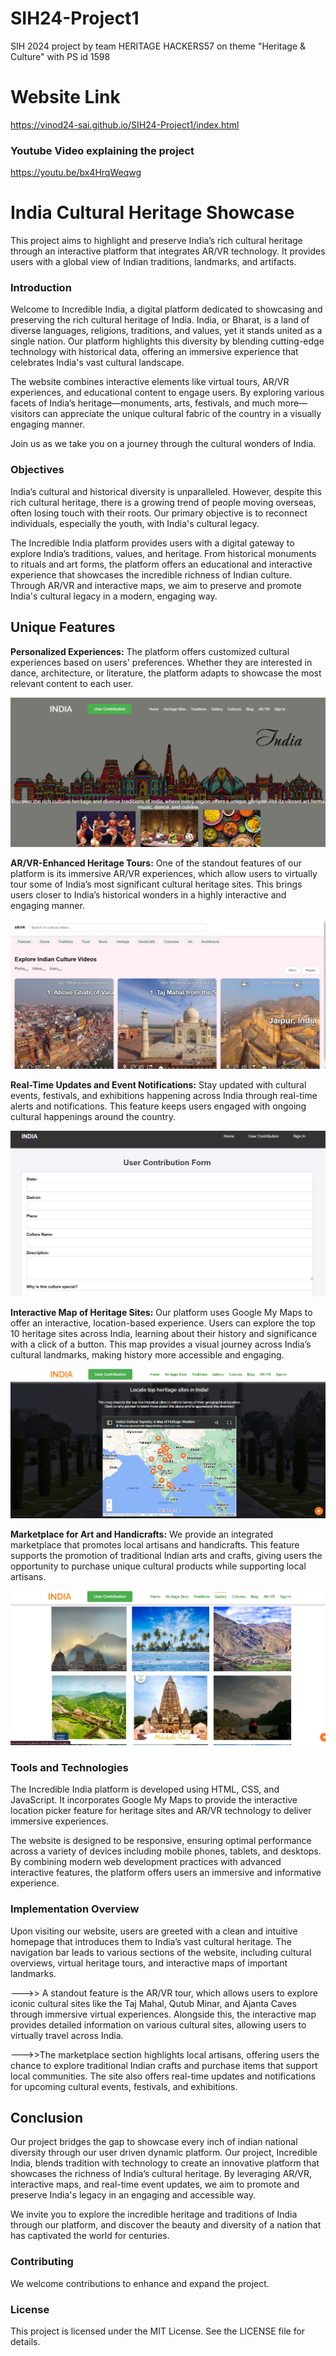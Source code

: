 # SIH24-Project1
SIH 2024 project by team HERITAGE HACKERS57 on theme "Heritage &amp; Culture" with PS id 1598 

# Website Link
https://vinod24-sai.github.io/SIH24-Project1/index.html
### Youtube Video explaining the project 
https://youtu.be/bx4HrqWeqwg

# India Cultural Heritage Showcase
This project aims to highlight and preserve India’s rich cultural heritage through an interactive platform that integrates AR/VR technology. It provides users with a global view of Indian traditions, landmarks, and artifacts.

### Introduction
Welcome to Incredible India, a digital platform dedicated to showcasing and preserving the rich cultural heritage of India. India, or Bharat, is a land of diverse languages, religions, traditions, and values, yet it stands united as a single nation. Our platform highlights this diversity by blending cutting-edge technology with historical data, offering an immersive experience that celebrates India's vast cultural landscape.

The website combines interactive elements like virtual tours, AR/VR experiences, and educational content to engage users. By exploring various facets of India’s heritage—monuments, arts, festivals, and much more—visitors can appreciate the unique cultural fabric of the country in a visually engaging manner.

Join us as we take you on a journey through the cultural wonders of India.


### Objectives
India’s cultural and historical diversity is unparalleled. However, despite this rich cultural heritage, there is a growing trend of people moving overseas, often losing touch with their roots. Our primary objective is to reconnect individuals, especially the youth, with India's cultural legacy.

The Incredible India platform provides users with a digital gateway to explore India’s traditions, values, and heritage. From historical monuments to rituals and art forms, the platform offers an educational and interactive experience that showcases the incredible richness of Indian culture. Through AR/VR and interactive maps, we aim to preserve and promote India's cultural legacy in a modern, engaging way.

## Unique Features

<b>Personalized Experiences:</b> The platform offers customized cultural experiences based on users' preferences. Whether they are interested in dance, architecture, or literature, the platform adapts to showcase the most relevant content to each user.

<img src="images/Screenshot 2024-09-20 123121.png">

<b> AR/VR-Enhanced Heritage Tours:</b> One of the standout features of our platform is its immersive AR/VR experiences, which allow users to virtually tour some of India’s most significant cultural heritage sites. This brings users closer to India’s historical wonders in a highly interactive and engaging manner.

<img src="images/Screenshot 2024-09-20 123232.png">

<b>Real-Time Updates and Event Notifications:</b> Stay updated with cultural events, festivals, and exhibitions happening across India through real-time alerts and notifications. This feature keeps users engaged with ongoing cultural happenings around the country.

<img src="images/Screenshot 2024-09-20 123257.png">

<b>Interactive Map of Heritage Sites:</b> Our platform uses Google My Maps to offer an interactive, location-based experience. Users can explore the top 10 heritage sites across India, learning about their history and significance with a click of a button. This map provides a visual journey across India’s cultural landmarks, making history more accessible and engaging.

<img src="images/Screenshot 2024-09-20 123137.png">

<b>Marketplace for Art and Handicrafts:</b> We provide an integrated marketplace that promotes local artisans and handicrafts. This feature supports the promotion of traditional Indian arts and crafts, giving users the opportunity to purchase unique cultural products while supporting local artisans.

<img src="images/Screenshot 2024-09-20 123159.png">

### Tools and Technologies
The Incredible India platform is developed using HTML, CSS, and JavaScript. It incorporates Google My Maps to provide the interactive location picker feature for heritage sites and AR/VR technology to deliver immersive experiences.

The website is designed to be responsive, ensuring optimal performance across a variety of devices including mobile phones, tablets, and desktops. By combining modern web development practices with advanced interactive features, the platform offers users an immersive and informative experience.

### Implementation Overview
Upon visiting our website, users are greeted with a clean and intuitive homepage that introduces them to India’s vast cultural heritage. The navigation bar leads to various sections of the website, including cultural overviews, virtual heritage tours, and interactive maps of important landmarks.

--->> A standout feature is the AR/VR tour, which allows users to explore iconic cultural sites like the Taj Mahal, Qutub Minar, and Ajanta Caves through immersive virtual experiences. Alongside this, the interactive map provides detailed information on various cultural sites, allowing users to virtually travel across India.

--->>The marketplace section highlights local artisans, offering users the chance to explore traditional Indian crafts and purchase items that support local communities. The site also offers real-time updates and notifications for upcoming cultural events, festivals, and exhibitions.

## Conclusion
Our project bridges the gap to showcase every inch of indian national diversity through our user driven dynamic platform.
Our project, Incredible India, blends tradition with technology to create an innovative platform that showcases the richness of India’s cultural heritage. By leveraging AR/VR, interactive maps, and real-time event updates, we aim to promote and preserve India's legacy in an engaging and accessible way.

We invite you to explore the incredible heritage and traditions of India through our platform, and discover the beauty and diversity of a nation that has captivated the world for centuries.

### Contributing
We welcome contributions to enhance and expand the project.

### License
This project is licensed under the MIT License. See the LICENSE file for details.

